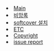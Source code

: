 <li class="sidebar-brand">
    <a href="index.html#/intro">
        Main
    </a>
</li>


<li class="sidebar-brand">
    <a href="#">
        비망록
    </a>
</li>

<li>
    <a href="index.html#/softcover설치">softcover 설치</a>
</li>

<li class="sidebar-brand">
    <a href="#">
        ETC
    </a>
</li>
<li>
    <a href="index.html#/copyright">Copyright</a>
</li>
<li>
    <a href="https://github.com/KMOnGoing/KMOnGoing.github.io/issues" target='_blank'>issue report</a>
</li>
